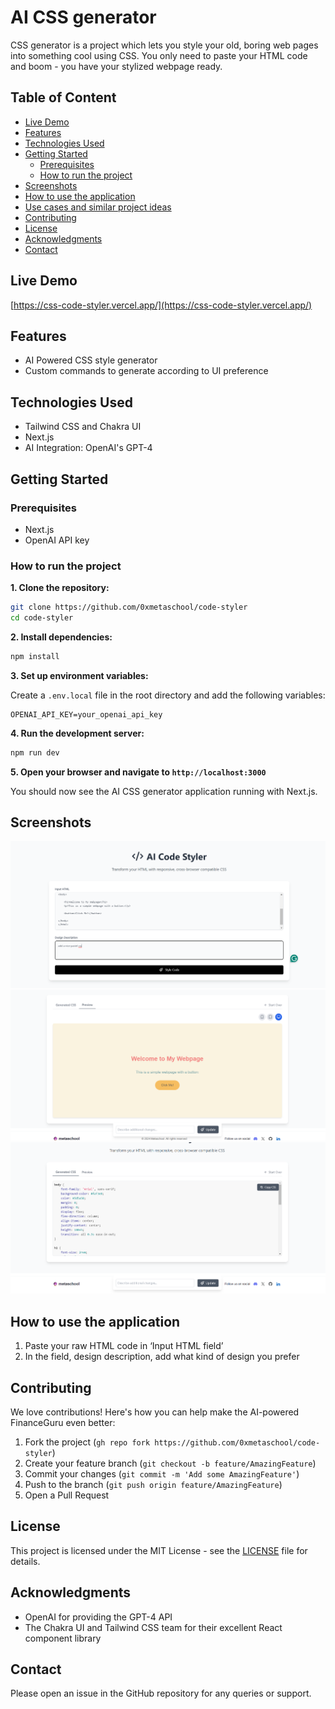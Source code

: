 # AI CSS generator

CSS generator is a project which lets you style your old, boring web pages into something cool using CSS. You only need to paste your HTML code and boom - you have your stylized webpage ready. 

## Table of Content

- [Live Demo](#live-demo)
- [Features](#features)
- [Technologies Used](#technologies-used)
- [Getting Started](#getting-started)
    - [Prerequisites](#prerequisites)
    - [How to run the project](#how-to-run-the-project)
- [Screenshots](#screenshots)
- [How to use the application](#how-to-use-the-application)
- [Use cases and similar project ideas](#use-cases-and-similar-project-ideas)
- [Contributing](#contributing)
- [License](#license)
- [Acknowledgments](#acknowledgments)
- [Contact](#contact)

## Live Demo

[https://css-code-styler.vercel.app/](https://css-code-styler.vercel.app/)

## Features

- AI Powered CSS style generator
- Custom commands to generate according to UI preference

## Technologies Used

- Tailwind CSS and Chakra UI
- Next.js
- AI Integration: OpenAI's GPT-4

## Getting Started

### Prerequisites

- Next.js
- OpenAI API key

### How to run the project

**1. Clone the repository:**

```bash
git clone https://github.com/0xmetaschool/code-styler
cd code-styler
```

**2. Install dependencies:**

```bash
npm install
```

**3. Set up environment variables:**

Create a `.env.local` file in the root directory and add the following variables:

```
OPENAI_API_KEY=your_openai_api_key
```

**4. Run the development server:**

```bash
npm run dev
```

**5. Open your browser and navigate to `http://localhost:3000`**

You should now see the AI CSS generator application running with Next.js.

## Screenshots

![Screenshot 1](https://github.com/AkshataM17/css-code-styler/blob/main/public/Screenshot%20(113).png?raw=true)
![Screenshot 2](https://github.com/AkshataM17/css-code-styler/blob/main/public/Screenshot%20(109).png?raw=true)
![Screenshot 3](https://github.com/AkshataM17/css-code-styler/blob/main/public/Screenshot%20(112).png?raw=true)


## How to use the application

1. Paste your raw HTML code in ‘Input HTML field’
2. In the field, design description, add what kind of design you prefer

## Contributing

We love contributions! Here's how you can help make the AI-powered FinanceGuru even better:

1. Fork the project (`gh repo fork https://github.com/0xmetaschool/code-styler`)
2. Create your feature branch (`git checkout -b feature/AmazingFeature`)
3. Commit your changes (`git commit -m 'Add some AmazingFeature'`)
4. Push to the branch (`git push origin feature/AmazingFeature`)
5. Open a Pull Request

## License

This project is licensed under the MIT License - see the [LICENSE](https://www.notion.so/0xmetaschool/LICENSE) file for details.

## Acknowledgments

- OpenAI for providing the GPT-4 API
- The Chakra UI and Tailwind CSS team for their excellent React component library

## Contact

Please open an issue in the GitHub repository for any queries or support.
